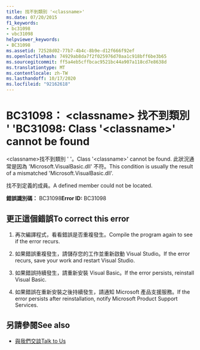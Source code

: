 ```yaml
---
title: 找不到類別 '<classname>'
ms.date: 07/20/2015
f1_keywords:
- bc31098
- vbc31098
helpviewer_keywords:
- BC31098
ms.assetid: 72528d02-77b7-4b4c-8b9e-d12f666f92ef
ms.openlocfilehash: 74929ab8da7f2f025976d70aa1c918bff6be3b65
ms.sourcegitcommit: ff5a4eb5cffbcac9521bc44a907a118cd7e8638d
ms.translationtype: MT
ms.contentlocale: zh-TW
ms.lasthandoff: 10/17/2020
ms.locfileid: "92162618"
---
```

# <a name="bc31098-class-classname-cannot-be-found"></a><span data-ttu-id="4a49c-102">BC31098： \<classname> 找不到類別 ' '</span><span class="sxs-lookup"><span data-stu-id="4a49c-102">BC31098: Class '\<classname>' cannot be found</span></span>

<span data-ttu-id="4a49c-103">\<classname>找不到類別 ' '。</span><span class="sxs-lookup"><span data-stu-id="4a49c-103">Class '\<classname>' cannot be found.</span></span> <span data-ttu-id="4a49c-104">此狀況通常是因為 'Microsoft.VisualBasic.dll' 不符。</span><span class="sxs-lookup"><span data-stu-id="4a49c-104">This condition is usually the result of a mismatched 'Microsoft.VisualBasic.dll'.</span></span>

 <span data-ttu-id="4a49c-105">找不到定義的成員。</span><span class="sxs-lookup"><span data-stu-id="4a49c-105">A defined member could not be located.</span></span>

 <span data-ttu-id="4a49c-106">**錯誤識別碼：** BC31098</span><span class="sxs-lookup"><span data-stu-id="4a49c-106">**Error ID:** BC31098</span></span>

## <a name="to-correct-this-error"></a><span data-ttu-id="4a49c-107">更正這個錯誤</span><span class="sxs-lookup"><span data-stu-id="4a49c-107">To correct this error</span></span>

1. <span data-ttu-id="4a49c-108">再次編譯程式，看看錯誤是否重複發生。</span><span class="sxs-lookup"><span data-stu-id="4a49c-108">Compile the program again to see if the error recurs.</span></span>

2. <span data-ttu-id="4a49c-109">如果錯誤重複發生，請儲存您的工作並重新啟動 Visual Studio。</span><span class="sxs-lookup"><span data-stu-id="4a49c-109">If the error recurs, save your work and restart Visual Studio.</span></span>

3. <span data-ttu-id="4a49c-110">如果錯誤持續發生，請重新安裝 Visual Basic。</span><span class="sxs-lookup"><span data-stu-id="4a49c-110">If the error persists, reinstall Visual Basic.</span></span>

4. <span data-ttu-id="4a49c-111">如果錯誤在重新安裝之後持續發生，請通知 Microsoft 產品支援服務。</span><span class="sxs-lookup"><span data-stu-id="4a49c-111">If the error persists after reinstallation, notify Microsoft Product Support Services.</span></span>

## <a name="see-also"></a><span data-ttu-id="4a49c-112">另請參閱</span><span class="sxs-lookup"><span data-stu-id="4a49c-112">See also</span></span>

- [<span data-ttu-id="4a49c-113">與我們交談</span><span class="sxs-lookup"><span data-stu-id="4a49c-113">Talk to Us</span></span>](/visualstudio/ide/feedback-options)
